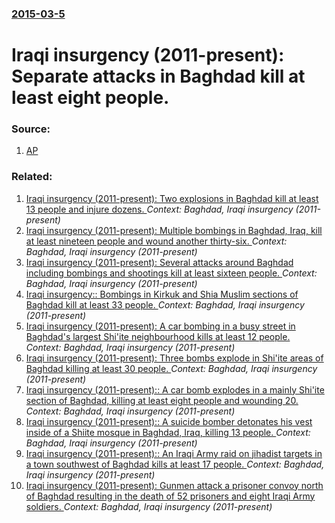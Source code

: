 ### [2015-03-5](/news/2015/03/5/index.md)

# Iraqi insurgency (2011-present): Separate attacks in Baghdad kill at least eight people. 




### Source:

1. [AP](http://bigstory.ap.org/article/b304d1777cfe46869d7d844084670733/attacks-iraqi-capital-kill-least-8-people)

### Related:

1. [Iraqi insurgency (2011-present): Two explosions in Baghdad kill at least 13 people and injure dozens. ](/news/2015/05/2/iraqi-insurgency-2011-present-two-explosions-in-baghdad-kill-at-least-13-people-and-injure-dozens.md) _Context: Baghdad, Iraqi insurgency (2011-present)_
2. [Iraqi insurgency (2011-present): Multiple bombings in Baghdad, Iraq, kill at least nineteen people and wound another thirty-six. ](/news/2015/03/23/iraqi-insurgency-2011-present-multiple-bombings-in-baghdad-iraq-kill-at-least-nineteen-people-and-wound-another-thirty-six.md) _Context: Baghdad, Iraqi insurgency (2011-present)_
3. [Iraqi insurgency (2011-present): Several attacks around Baghdad including bombings and shootings kill at least sixteen people. ](/news/2015/01/29/iraqi-insurgency-2011-present-several-attacks-around-baghdad-including-bombings-and-shootings-kill-at-least-sixteen-people.md) _Context: Baghdad, Iraqi insurgency (2011-present)_
4. [Iraqi insurgency:: Bombings in Kirkuk and Shia Muslim sections of Baghdad kill at least 33 people. ](/news/2014/12/4/iraqi-insurgency-bombings-in-kirkuk-and-shia-muslim-sections-of-baghdad-kill-at-least-33-people.md) _Context: Baghdad, Iraqi insurgency (2011-present)_
5. [Iraqi insurgency (2011-present): A car bombing in a busy street in Baghdad's largest Shi'ite neighbourhood kills at least 12 people. ](/news/2014/10/9/iraqi-insurgency-2011-present-a-car-bombing-in-a-busy-street-in-baghdad-s-largest-shi-ite-neighbourhood-kills-at-least-12-people.md) _Context: Baghdad, Iraqi insurgency (2011-present)_
6. [Iraqi insurgency (2011-present): Three bombs explode in Shi'ite areas of Baghdad killing at least 30 people. ](/news/2014/10/13/iraqi-insurgency-2011-present-three-bombs-explode-in-shi-ite-areas-of-baghdad-killing-at-least-30-people.md) _Context: Baghdad, Iraqi insurgency (2011-present)_
7. [Iraqi insurgency (2011-present):: A car bomb explodes in a mainly Shi'ite section of Baghdad, killing at least eight people and wounding 20. ](/news/2014/08/26/iraqi-insurgency-2011-present-a-car-bomb-explodes-in-a-mainly-shi-ite-section-of-baghdad-killing-at-least-eight-people-and-wounding-2.md) _Context: Baghdad, Iraqi insurgency (2011-present)_
8. [Iraqi insurgency (2011-present):: A suicide bomber detonates his vest inside of a Shiite mosque in Baghdad, Iraq, killing 13 people. ](/news/2014/08/25/iraqi-insurgency-2011-present-a-suicide-bomber-detonates-his-vest-inside-of-a-shiite-mosque-in-baghdad-iraq-killing-13-people.md) _Context: Baghdad, Iraqi insurgency (2011-present)_
9. [Iraqi insurgency (2011-present):: An Iraqi Army raid on jihadist targets in a town southwest of Baghdad kills at least 17 people. ](/news/2014/07/29/iraqi-insurgency-2011-present-an-iraqi-army-raid-on-jihadist-targets-in-a-town-southwest-of-baghdad-kills-at-least-17-people.md) _Context: Baghdad, Iraqi insurgency (2011-present)_
10. [Iraqi insurgency (2011-present): Gunmen attack a prisoner convoy north of Baghdad resulting in the death of 52 prisoners and eight Iraqi Army soldiers. ](/news/2014/07/24/iraqi-insurgency-2011-present-gunmen-attack-a-prisoner-convoy-north-of-baghdad-resulting-in-the-death-of-52-prisoners-and-eight-iraqi-a.md) _Context: Baghdad, Iraqi insurgency (2011-present)_
